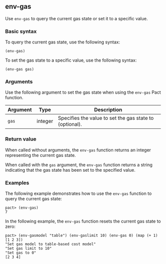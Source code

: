 ## env-gas

Use `env-gas` to query the current gas state or set it to a specific value.

### Basic syntax

To query the current gas state, use the following syntax:

```pact
(env-gas)
```

To set the gas state to a specific value, use the following syntax:

```pact
(env-gas gas)
```

### Arguments

Use the following argument to set the gas state when using the `env-gas` Pact function.

| Argument | Type    | Description |
|----------|---------|-------------|
| `gas` | integer | Specifies the value to set the gas state to (optional). |

### Return value

When called without arguments, the `env-gas` function returns an integer representing the current gas state.

When called with the `gas` argument, the `env-gas` function returns a string indicating that the gas state has been set to the specified value.

### Examples

The following example demonstrates how to use the `env-gas` function to query the current gas state:

```pact
pact> (env-gas)
7
```

In the following example, the `env-gas` function resets the current gas state to zero:

```pact
pact> (env-gasmodel "table") (env-gaslimit 10) (env-gas 0) (map (+ 1) [1 2 3])
"Set gas model to table-based cost model"
"Set gas limit to 10"
"Set gas to 0"
[2 3 4]
```
